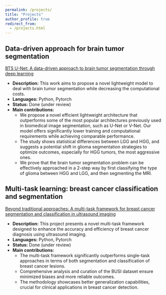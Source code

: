 ```yaml
---
permalink: /projects/
title: "Projects"
author_profile: true
redirect_from:
  - /projects.html
---
```



## Data-driven approach for brain tumor segmentation

[BTS U-Net: A data-driven approach to brain tumor segmentation through deep learning](https://github.com/caumente/brain_tumor_segmentation)

- **Description:** This work aims to propose a novel lightweight model to deal with brain tumor segmentation while decreasing the computational costs.
- **Languages:** Python, Pytorch
- **Status:** Done (under review)
- **Main contributions:**
  - We propose a novel efficient lightweight architecture that outperforms some of the most popular architectures previously used in biomedical image segmentation, such as U-Net or V-Net. Our model offers significantly lower training and computational requirements while achieving comparable performance.
  - The study shows statistical differences between LGG and HGG, and suggests a potential shift in glioma segmentation strategies to optimize outcomes, especially for HGG tumors, the most aggressive ones.
  - We prove that the brain tumor segmentation problem can be effectively approached in a 2-step way by first classifying the type of glioma between HGG and LGG, and then segmenting the MRI.


## Multi-task learning: breast cancer classification and segmentation

[Beyond traditional approaches: A multi-task framework for breast cancer segmentation and classification in ultrasound imaging](https://github.com/caumente/multi_task_breast_cancer)

- **Description:** This project presents a novel multi-task framework designed to enhance the accuracy and efficiency of breast cancer diagnosis using ultrasound imaging.
- **Languages:** Python, Pytorch
- **Status:** Done (under review)
- **Main contributions:**
  - The multi-task framework significantly outperforms single-task approaches in terms of both segmentation and classification of breast cancer lesions.
  - Comprehensive analysis and curation of the BUSI dataset ensure minimized biases and more reliable outcomes.
  - The methodology showcases better generalization capabilities, crucial for clinical applications in breast cancer detection.